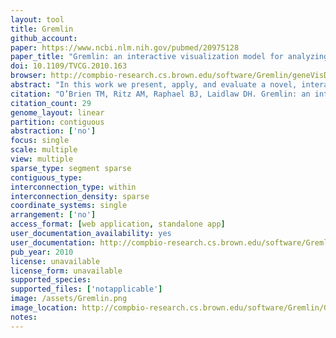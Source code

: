 ```yaml
---
layout: tool 
title: Gremlin
github_account: 
paper: https://www.ncbi.nlm.nih.gov/pubmed/20975128
paper_title: "Gremlin: an interactive visualization model for analyzing genomic rearrangements."
doi: 10.1109/TVCG.2010.163
browser: http://compbio-research.cs.brown.edu/software/Gremlin/geneVisDemo.html
abstract: "In this work we present, apply, and evaluate a novel, interactive visualization model for comparative analysis of structural variants and rearrangements in human and cancer genomes, with emphasis on data integration and uncertainty visualization. To support both global trend analysis and local feature detection, this model enables explorations continuously scaled from the high-level, complete genome perspective, down to the low-level, structural rearrangement view, while preserving global context at all times. We have implemented these techniques in Gremlin, a genomic rearrangement explorer with multi-scale, linked interactions, which we apply to four human cancer genome data sets for evaluation. Using an insight-based evaluation methodology, we compare Gremlin to Circos, the state-of-the-art in genomic rearrangement visualization, through a small user study with computational biologists working in rearrangement analysis. Results from user study evaluations demonstrate that this visualization model enables more total insights, more insights per minute, and more complex insights than the current state-of-the-art for visual analysis and exploration of genome rearrangements."
citation: "O’Brien TM, Ritz AM, Raphael BJ, Laidlaw DH. Gremlin: an interactive visualization model for analyzing genomic rearrangements. IEEE Trans Vis Comput Graph. ieeexplore.ieee.org; 2010;16: 918–926."
citation_count: 29
genome_layout: linear
partition: contiguous
abstraction: ['no']
focus: single
scale: multiple
view: multiple
sparse_type: segment sparse
contiguous_type: 
interconnection_type: within
interconnection_density: sparse
coordinate_systems: single
arrangement: ['no']
access_format: [web application, standalone app]
user_documentation_availability: yes
user_documentation: http://compbio-research.cs.brown.edu/software/Gremlin/GremlinInteraction.pdf
pub_year: 2010
license: unavailable
license_form: unavailable
supported_species: 
supported_files: ['notapplicable']
image: /assets/Gremlin.png
image_location: http://compbio-research.cs.brown.edu/software/Gremlin/GremlinOverview.pdf
notes: 
---
```

